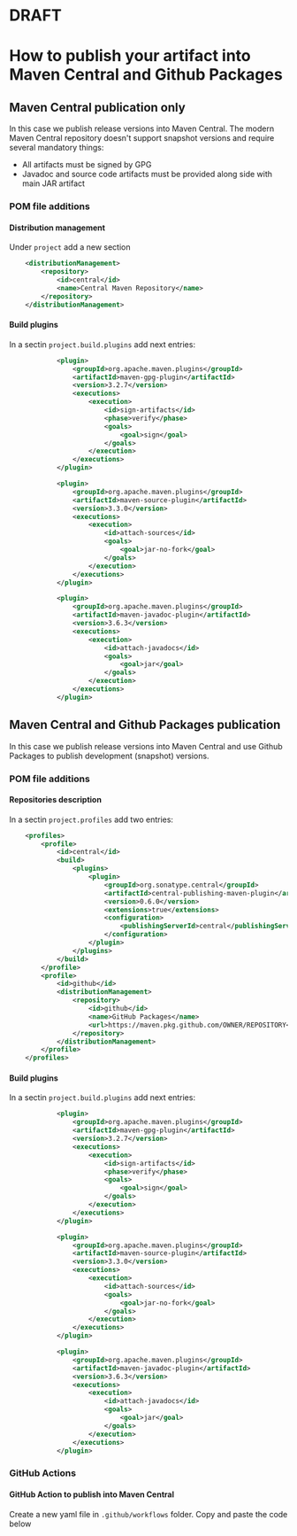 # DRAFT
# How to publish your artifact into Maven Central and Github Packages

## Maven Central publication only

In this case we publish release versions into Maven Central. The modern Maven Central repository doesn't support snapshot versions and require several mandatory things:

- All artifacts must be signed by GPG
- Javadoc and source code artifacts must be provided along side with main JAR artifact 

### POM file additions

#### Distribution management

Under `project` add a new section

```xml
    <distributionManagement>
        <repository>
            <id>central</id>
            <name>Central Maven Repository</name>
        </repository>
    </distributionManagement>
```

#### Build plugins

In a sectin `project.build.plugins` add next entries:

```xml
            <plugin>
                <groupId>org.apache.maven.plugins</groupId>
                <artifactId>maven-gpg-plugin</artifactId>
                <version>3.2.7</version>
                <executions>
                    <execution>
                        <id>sign-artifacts</id>
                        <phase>verify</phase>
                        <goals>
                            <goal>sign</goal>
                        </goals>
                    </execution>
                </executions>
            </plugin>

            <plugin>
                <groupId>org.apache.maven.plugins</groupId>
                <artifactId>maven-source-plugin</artifactId>
                <version>3.3.0</version>
                <executions>
                    <execution>
                        <id>attach-sources</id>
                        <goals>
                            <goal>jar-no-fork</goal>
                        </goals>
                    </execution>
                </executions>
            </plugin>

            <plugin>
                <groupId>org.apache.maven.plugins</groupId>
                <artifactId>maven-javadoc-plugin</artifactId>
                <version>3.6.3</version>
                <executions>
                    <execution>
                        <id>attach-javadocs</id>
                        <goals>
                            <goal>jar</goal>
                        </goals>
                    </execution>
                </executions>
            </plugin>
```

## Maven Central and Github Packages publication

In this case we publish release versions into Maven Central and use Github Packages to publish development (snapshot) versions.

### POM file additions

#### Repositories description

In a sectin `project.profiles` add two entries:

```xml
    <profiles>
        <profile>
            <id>central</id>
            <build>
                <plugins>
                    <plugin>
                        <groupId>org.sonatype.central</groupId>
                        <artifactId>central-publishing-maven-plugin</artifactId>
                        <version>0.6.0</version>
                        <extensions>true</extensions>
                        <configuration>
                            <publishingServerId>central</publishingServerId>
                        </configuration>
                    </plugin>
                </plugins>
            </build>
        </profile>
        <profile>
            <id>github</id>
            <distributionManagement>
                <repository>
                    <id>github</id>
                    <name>GitHub Packages</name>
                    <url>https://maven.pkg.github.com/OWNER/REPOSITORY</url>
                </repository>
            </distributionManagement>
        </profile>
    </profiles>
```

#### Build plugins

In a sectin `project.build.plugins` add next entries:

```xml
            <plugin>
                <groupId>org.apache.maven.plugins</groupId>
                <artifactId>maven-gpg-plugin</artifactId>
                <version>3.2.7</version>
                <executions>
                    <execution>
                        <id>sign-artifacts</id>
                        <phase>verify</phase>
                        <goals>
                            <goal>sign</goal>
                        </goals>
                    </execution>
                </executions>
            </plugin>

            <plugin>
                <groupId>org.apache.maven.plugins</groupId>
                <artifactId>maven-source-plugin</artifactId>
                <version>3.3.0</version>
                <executions>
                    <execution>
                        <id>attach-sources</id>
                        <goals>
                            <goal>jar-no-fork</goal>
                        </goals>
                    </execution>
                </executions>
            </plugin>

            <plugin>
                <groupId>org.apache.maven.plugins</groupId>
                <artifactId>maven-javadoc-plugin</artifactId>
                <version>3.6.3</version>
                <executions>
                    <execution>
                        <id>attach-javadocs</id>
                        <goals>
                            <goal>jar</goal>
                        </goals>
                    </execution>
                </executions>
            </plugin>
```

### GitHub Actions

#### GitHub Action to publish into Maven Central

Create a new yaml file in `.github/workflows` folder.
Copy and paste the code below

```yaml



```
